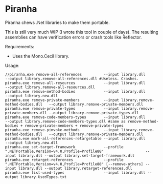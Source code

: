 Piranha
=======

Piranha chews .Net libraries to make them portable.

This is still very much WIP (I wrote this tool in couple of days). The resulting assemblies can have verification errors or crash tools like Reflector.

Requirements:

 * Uses the Mono.Cecil library.

Usage:

    //piranha.exe remove-all-references          --input library.dll                        --output library.remove-all-references.dll #Useless. Crashes.
    piranha.exe remove-all-resources             --input library.dll                        --output library.remove-all-resources.dll
    piranha.exe remove-method-bodies             --input library.dll                        --output library.new.dll
    piranha.exe remove-private-members           --input library.remove-method-bodies.dll   --output library.remove-private-members.dll
    piranha.exe remove-private-types             --input library.remove-private-members.dll --output library.remove-private-types.dll
    piranha.exe remove-code-members-types        --input library.dll                        --output library.remove-code-members-types.dll #same as remove-method-bodies + remove-private-members + remove-private-types
    piranha.exe remove-pinvoke-methods           --input library.remove-method-bodies.dll   --output library.remove-private-members.dll
    piranha.exe mark-all-references-retargetable --input library.dll                        --output library.new.dll
    piranha.exe set-target-framework             --profile ".NETPortable,Version=v4.0,Profile=Profile88"                   --input library.dll --output library.set-target-framework.dll
    piranha.exe retarget-references              --profile ".NETPortable,Version=v4.0,Profile=Profile88" [--remove-others] --input library.dll --output library.retarget-references.dll
    piranha.exe list-used-types                  --input library.dll --output library.UsedTypes.txt